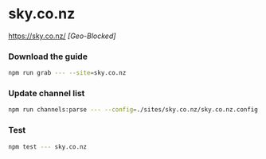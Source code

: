 # sky.co.nz

https://sky.co.nz/ _[Geo-Blocked]_

### Download the guide

```sh
npm run grab --- --site=sky.co.nz
```

### Update channel list

```sh
npm run channels:parse --- --config=./sites/sky.co.nz/sky.co.nz.config.js --output=./sites/sky.co.nz/sky.co.nz.channels.xml
```

### Test

```sh
npm test --- sky.co.nz
```
